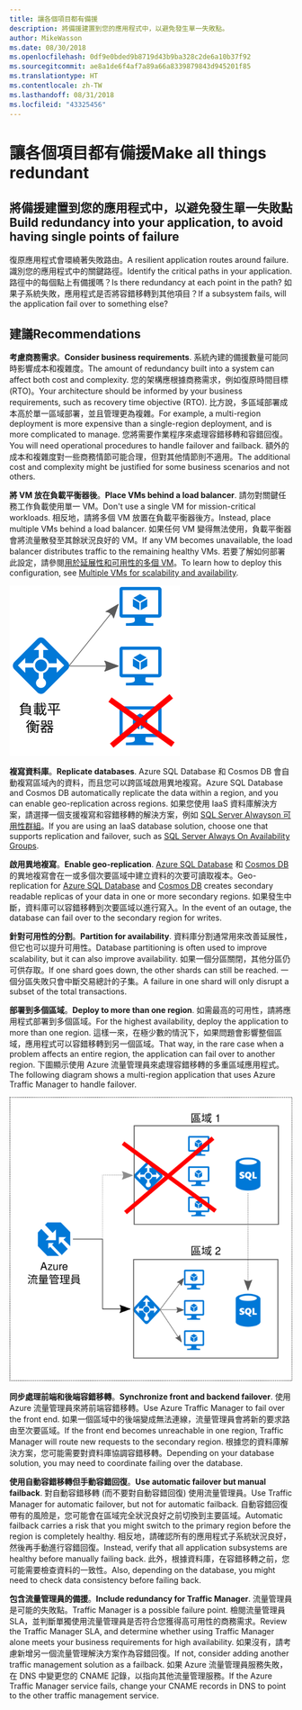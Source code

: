 ```yaml
---
title: 讓各個項目都有備援
description: 將備援建置到您的應用程式中，以避免發生單一失敗點。
author: MikeWasson
ms.date: 08/30/2018
ms.openlocfilehash: 0df9e0bded9b8719d43b9ba328c2de6a10b37f92
ms.sourcegitcommit: ae8a1de6f4af7a89a66a8339879843d945201f85
ms.translationtype: HT
ms.contentlocale: zh-TW
ms.lasthandoff: 08/31/2018
ms.locfileid: "43325456"
---
```

# <a name="make-all-things-redundant"></a><span data-ttu-id="19d8b-103">讓各個項目都有備援</span><span class="sxs-lookup"><span data-stu-id="19d8b-103">Make all things redundant</span></span>

## <a name="build-redundancy-into-your-application-to-avoid-having-single-points-of-failure"></a><span data-ttu-id="19d8b-104">將備援建置到您的應用程式中，以避免發生單一失敗點</span><span class="sxs-lookup"><span data-stu-id="19d8b-104">Build redundancy into your application, to avoid having single points of failure</span></span>

<span data-ttu-id="19d8b-105">復原應用程式會環繞著失敗路由。</span><span class="sxs-lookup"><span data-stu-id="19d8b-105">A resilient application routes around failure.</span></span> <span data-ttu-id="19d8b-106">識別您的應用程式中的關鍵路徑。</span><span class="sxs-lookup"><span data-stu-id="19d8b-106">Identify the critical paths in your application.</span></span> <span data-ttu-id="19d8b-107">路徑中的每個點上有備援嗎？</span><span class="sxs-lookup"><span data-stu-id="19d8b-107">Is there redundancy at each point in the path?</span></span> <span data-ttu-id="19d8b-108">如果子系統失敗，應用程式是否將容錯移轉到其他項目？</span><span class="sxs-lookup"><span data-stu-id="19d8b-108">If a subsystem fails, will the application fail over to something else?</span></span>

## <a name="recommendations"></a><span data-ttu-id="19d8b-109">建議</span><span class="sxs-lookup"><span data-stu-id="19d8b-109">Recommendations</span></span> 

<span data-ttu-id="19d8b-110">**考慮商務需求**。</span><span class="sxs-lookup"><span data-stu-id="19d8b-110">**Consider business requirements**.</span></span> <span data-ttu-id="19d8b-111">系統內建的備援數量可能同時影響成本和複雜度。</span><span class="sxs-lookup"><span data-stu-id="19d8b-111">The amount of redundancy built into a system can affect both cost and complexity.</span></span> <span data-ttu-id="19d8b-112">您的架構應根據商務需求，例如復原時間目標 (RTO)。</span><span class="sxs-lookup"><span data-stu-id="19d8b-112">Your architecture should be informed by your business requirements, such as recovery time objective (RTO).</span></span> <span data-ttu-id="19d8b-113">比方說，多區域部署成本高於單一區域部署，並且管理更為複雜。</span><span class="sxs-lookup"><span data-stu-id="19d8b-113">For example, a multi-region deployment is more expensive than a single-region deployment, and is more complicated to manage.</span></span> <span data-ttu-id="19d8b-114">您將需要作業程序來處理容錯移轉和容錯回復。</span><span class="sxs-lookup"><span data-stu-id="19d8b-114">You will need operational procedures to handle failover and failback.</span></span> <span data-ttu-id="19d8b-115">額外的成本和複雜度對一些商務情節可能合理，但對其他情節則不適用。</span><span class="sxs-lookup"><span data-stu-id="19d8b-115">The additional cost and complexity might be justified for some business scenarios and not others.</span></span>

<span data-ttu-id="19d8b-116">**將 VM 放在負載平衡器後**。</span><span class="sxs-lookup"><span data-stu-id="19d8b-116">**Place VMs behind a load balancer**.</span></span> <span data-ttu-id="19d8b-117">請勿對關鍵任務工作負載使用單一 VM。</span><span class="sxs-lookup"><span data-stu-id="19d8b-117">Don't use a single VM for mission-critical workloads.</span></span> <span data-ttu-id="19d8b-118">相反地，請將多個 VM 放置在負載平衡器後方。</span><span class="sxs-lookup"><span data-stu-id="19d8b-118">Instead, place multiple VMs behind a load balancer.</span></span> <span data-ttu-id="19d8b-119">如果任何 VM 變得無法使用，負載平衡器會將流量散發至其餘狀況良好的 VM。</span><span class="sxs-lookup"><span data-stu-id="19d8b-119">If any VM becomes unavailable, the load balancer distributes traffic to the remaining healthy VMs.</span></span> <span data-ttu-id="19d8b-120">若要了解如何部署此設定，請參閱[用於延展性和可用性的多個 VM][multi-vm-blueprint]。</span><span class="sxs-lookup"><span data-stu-id="19d8b-120">To learn how to deploy this configuration, see [Multiple VMs for scalability and availability][multi-vm-blueprint].</span></span>

![](./images/load-balancing.svg)

<span data-ttu-id="19d8b-121">**複寫資料庫**。</span><span class="sxs-lookup"><span data-stu-id="19d8b-121">**Replicate databases**.</span></span> <span data-ttu-id="19d8b-122">Azure SQL Database 和 Cosmos DB 會自動複寫區域內的資料，而且您可以跨區域啟用異地複寫。</span><span class="sxs-lookup"><span data-stu-id="19d8b-122">Azure SQL Database and Cosmos DB automatically replicate the data within a region, and you can enable geo-replication across regions.</span></span> <span data-ttu-id="19d8b-123">如果您使用 IaaS 資料庫解決方案，請選擇一個支援複寫和容錯移轉的解決方案，例如 [SQL Server Alwayson 可用性群組][sql-always-on]。</span><span class="sxs-lookup"><span data-stu-id="19d8b-123">If you are using an IaaS database solution, choose one that supports replication and failover, such as [SQL Server Always On Availability Groups][sql-always-on].</span></span> 

<span data-ttu-id="19d8b-124">**啟用異地複寫**。</span><span class="sxs-lookup"><span data-stu-id="19d8b-124">**Enable geo-replication**.</span></span> <span data-ttu-id="19d8b-125">[Azure SQL Database][sql-geo-replication] 和 [Cosmos DB][cosmosdb-geo-replication] 的異地複寫會在一或多個次要區域中建立資料的次要可讀取複本。</span><span class="sxs-lookup"><span data-stu-id="19d8b-125">Geo-replication for [Azure SQL Database][sql-geo-replication] and [Cosmos DB][cosmosdb-geo-replication] creates secondary readable replicas of your data in one or more secondary regions.</span></span> <span data-ttu-id="19d8b-126">如果發生中斷，資料庫可以容錯移轉到次要區域以進行寫入。</span><span class="sxs-lookup"><span data-stu-id="19d8b-126">In the event of an outage, the database can fail over to the secondary region for writes.</span></span>

<span data-ttu-id="19d8b-127">**針對可用性的分割**。</span><span class="sxs-lookup"><span data-stu-id="19d8b-127">**Partition for availability**.</span></span> <span data-ttu-id="19d8b-128">資料庫分割通常用來改善延展性，但它也可以提升可用性。</span><span class="sxs-lookup"><span data-stu-id="19d8b-128">Database partitioning is often used to improve scalability, but it can also improve availability.</span></span> <span data-ttu-id="19d8b-129">如果一個分區關閉，其他分區仍可供存取。</span><span class="sxs-lookup"><span data-stu-id="19d8b-129">If one shard goes down, the other shards can still be reached.</span></span> <span data-ttu-id="19d8b-130">一個分區失敗只會中斷交易總計的子集。</span><span class="sxs-lookup"><span data-stu-id="19d8b-130">A failure in one shard will only disrupt a subset of the total transactions.</span></span> 

<span data-ttu-id="19d8b-131">**部署到多個區域**。</span><span class="sxs-lookup"><span data-stu-id="19d8b-131">**Deploy to more than one region**.</span></span> <span data-ttu-id="19d8b-132">如需最高的可用性，請將應用程式部署到多個區域。</span><span class="sxs-lookup"><span data-stu-id="19d8b-132">For the highest availability, deploy the application to more than one region.</span></span> <span data-ttu-id="19d8b-133">這樣一來，在極少數的情況下，如果問題會影響整個區域，應用程式可以容錯移轉到另一個區域。</span><span class="sxs-lookup"><span data-stu-id="19d8b-133">That way, in the rare case when a problem affects an entire region, the application can fail over to another region.</span></span> <span data-ttu-id="19d8b-134">下圖顯示使用 Azure 流量管理員來處理容錯移轉的多重區域應用程式。</span><span class="sxs-lookup"><span data-stu-id="19d8b-134">The following diagram shows a multi-region application that uses Azure Traffic Manager to handle failover.</span></span>

![](images/failover.svg)

<span data-ttu-id="19d8b-135">**同步處理前端和後端容錯移轉**。</span><span class="sxs-lookup"><span data-stu-id="19d8b-135">**Synchronize front and backend failover**.</span></span> <span data-ttu-id="19d8b-136">使用 Azure 流量管理員來將前端容錯移轉。</span><span class="sxs-lookup"><span data-stu-id="19d8b-136">Use Azure Traffic Manager to fail over the front end.</span></span> <span data-ttu-id="19d8b-137">如果一個區域中的後端變成無法連線，流量管理員會將新的要求路由至次要區域。</span><span class="sxs-lookup"><span data-stu-id="19d8b-137">If the front end becomes unreachable in one region, Traffic Manager will route new requests to the secondary region.</span></span> <span data-ttu-id="19d8b-138">根據您的資料庫解決方案，您可能需要對資料庫協調容錯移轉。</span><span class="sxs-lookup"><span data-stu-id="19d8b-138">Depending on your database solution, you may need to coordinate failing over the database.</span></span> 

<span data-ttu-id="19d8b-139">**使用自動容錯移轉但手動容錯回復**。</span><span class="sxs-lookup"><span data-stu-id="19d8b-139">**Use automatic failover but manual failback**.</span></span> <span data-ttu-id="19d8b-140">對自動容錯移轉 (而不要對自動容錯回復) 使用流量管理員。</span><span class="sxs-lookup"><span data-stu-id="19d8b-140">Use Traffic Manager for automatic failover, but not for automatic failback.</span></span> <span data-ttu-id="19d8b-141">自動容錯回復帶有的風險是，您可能會在區域完全狀況良好之前切換到主要區域。</span><span class="sxs-lookup"><span data-stu-id="19d8b-141">Automatic failback carries a risk that you might switch to the primary region before the region is completely healthy.</span></span> <span data-ttu-id="19d8b-142">相反地，請確認所有的應用程式子系統狀況良好，然後再手動進行容錯回復。</span><span class="sxs-lookup"><span data-stu-id="19d8b-142">Instead, verify that all application subsystems are healthy before manually failing back.</span></span> <span data-ttu-id="19d8b-143">此外，根據資料庫，在容錯移轉之前，您可能需要檢查資料的一致性。</span><span class="sxs-lookup"><span data-stu-id="19d8b-143">Also, depending on the database, you might need to check data consistency before failing back.</span></span>

<span data-ttu-id="19d8b-144">**包含流量管理員的備援**。</span><span class="sxs-lookup"><span data-stu-id="19d8b-144">**Include redundancy for Traffic Manager**.</span></span> <span data-ttu-id="19d8b-145">流量管理員是可能的失敗點。</span><span class="sxs-lookup"><span data-stu-id="19d8b-145">Traffic Manager is a possible failure point.</span></span> <span data-ttu-id="19d8b-146">檢閱流量管理員 SLA，並判斷單獨使用流量管理員是否符合您獲得高可用性的商務需求。</span><span class="sxs-lookup"><span data-stu-id="19d8b-146">Review the Traffic Manager SLA, and determine whether using Traffic Manager alone meets your business requirements for high availability.</span></span> <span data-ttu-id="19d8b-147">如果沒有，請考慮新增另一個流量管理解決方案作為容錯回復。</span><span class="sxs-lookup"><span data-stu-id="19d8b-147">If not, consider adding another traffic management solution as a failback.</span></span> <span data-ttu-id="19d8b-148">如果 Azure 流量管理員服務失敗，在 DNS 中變更您的 CNAME 記錄，以指向其他流量管理服務。</span><span class="sxs-lookup"><span data-stu-id="19d8b-148">If the Azure Traffic Manager service fails, change your CNAME records in DNS to point to the other traffic management service.</span></span>



<!-- links -->

[multi-vm-blueprint]: ../../reference-architectures/virtual-machines-windows/multi-vm.md

[cassandra]: http://cassandra.apache.org/
[cosmosdb-geo-replication]: /azure/cosmos-db/distribute-data-globally
[sql-always-on]: https://msdn.microsoft.com/library/hh510230.aspx
[sql-geo-replication]: /azure/sql-database/sql-database-geo-replication-overview

